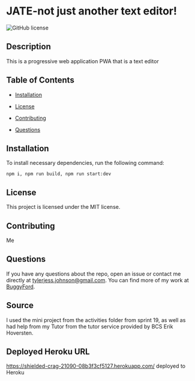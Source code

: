 # JATE-not just another text editor!
![GitHub license](https://img.shields.io/badge/license-MIT-blue.svg)

## Description

This is a progressive web application PWA that is a text editor

## Table of Contents 

* [Installation](#installation)


* [License](#license)

* [Contributing](#contributing)


* [Questions](#questions)

## Installation

To install necessary dependencies, run the following command:

```
npm i, npm run build, npm run start:dev
```




## License
  
  This project is licensed under the MIT license.

## Contributing

Me



## Questions


If you have any questions about the repo, open an issue or contact me directly at tylerjess.johnson@gmail.com. You can find more of my work at [BuggyFord](https://github.com/BuggyFord/).

## Source

I used the mini project from the activities folder from sprint 19, as well as had help from my Tutor from the tutor service provided by BCS Erik Hoversten.

## Deployed Heroku URL

 https://shielded-crag-21090-08b3f3cf5127.herokuapp.com/ deployed to Heroku
 